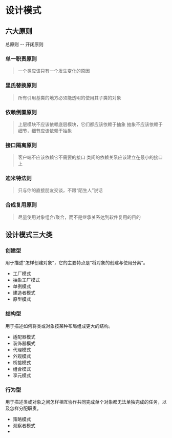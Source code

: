 # 设计模式

## 六大原则
总原则 -- 开闭原则

### 单一职责原则
> 一个类应该只有一个发生变化的原因

### 里氏替换原则
> 所有引用基类的地方必须能透明的使用其子类的对象

### 依赖倒置原则
> 上层模块不应该依赖底层模块，它们都应该依赖于抽象
> 抽象不应该依赖于细节，细节应该依赖于抽象

### 接口隔离原则
> 客户端不应该依赖它不需要的接口
> 类间的依赖关系应该建立在最小的接口上

### 迪米特法则
> 只与你的直接朋友交谈，不跟“陌生人”说话

### 合成复用原则
> 尽量使用对象组合/聚合，而不是继承关系达到软件复用的目的

## 设计模式三大类

### 创建型
用于描述“怎样创建对象”，它的主要特点是“将对象的创建与使用分离”。

 - 工厂模式
 - 抽象工厂模式
 - 单例模式
 - 建造者模式
 - 原型模式

### 结构型
用于描述如何将类或对象按某种布局组成更大的结构。
 - 适配器模式
 - 装饰器模式
 - 代理模式
 - 外观模式
 - 桥接模式
 - 组合模式
 - 享元模式

### 行为型
用于描述类或对象之间怎样相互协作共同完成单个对象都无法单独完成的任务，以及怎样分配职责。
 - 策略模式
 - 观察者模式
 - 

